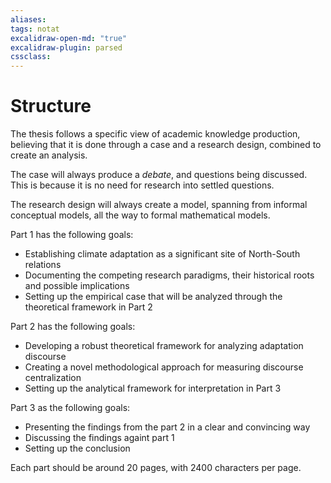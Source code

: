 ```yaml
---
aliases: 
tags: notat
excalidraw-open-md: "true"
excalidraw-plugin: parsed
cssclass: 
---
```


# Structure

The thesis follows a specific view of academic knowledge production, believing that it is done through a case and a research design, combined to create an analysis. 

The case will always produce a *debate*, and questions being discussed. This is because it is no need for research into settled questions. 

The research design will always create a model, spanning from informal conceptual models, all the way to formal mathematical models. 

Part 1 has the following goals:

- Establishing climate adaptation as a significant site of North-South relations
- Documenting the competing research paradigms, their historical roots and possible implications
- Setting up the empirical case that will be analyzed through the theoretical framework in Part 2

Part 2 has the following goals:

- Developing a robust theoretical framework for analyzing adaptation discourse
- Creating a novel methodological approach for measuring discourse centralization
- Setting up the analytical framework for interpretation in Part 3

Part 3 as the following goals:

- Presenting the findings from the part 2 in a clear and convincing way
- Discussing the findings againt part 1
- Setting up the conclusion

Each part should be around 20 pages, with 2400 characters per page. 